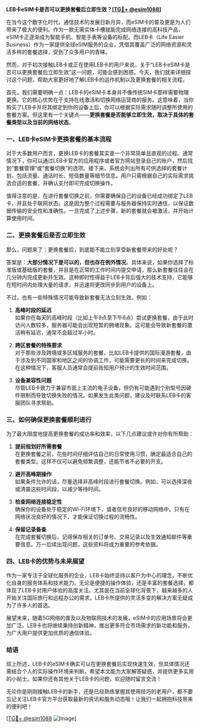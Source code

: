 **LEB卡eSIM卡是否可以更换套餐后立即生效？[[TG💪+ @esim1088](https://t.me/s/esim1088)]**

在当今这个数字化时代，通信技术的发展日新月异，而eSIM卡的普及更是为人们带来了极大的便利。作为一款无需实体卡槽就能完成网络连接的高科技产品，eSIM卡正逐渐成为智能手机、智能手表等设备的标配。而LEB卡（Life Easier Business）作为一家提供全球eSIM服务的企业，凭借其覆盖广泛的网络资源和灵活多样的套餐选择，受到了众多用户的青睐。

然而，对于初次接触LEB卡或正在使用LEB卡的用户来说，关于“LEB卡eSIM卡是否可以更换套餐后立即生效”这一问题，可能会感到困惑。今天，我们就来详细探讨这个问题，帮助大家更好地了解LEB卡的运作机制以及更换套餐的相关流程。

首先，我们需要明确一点：LEB卡的eSIM卡本身并不像传统SIM卡那样需要物理更换。它的核心优势在于支持在线激活和切换网络运营商的服务。这意味着，当你购买了LEB卡并将其绑定到你的设备上后，你可以根据实际需求随时调整所使用的套餐方案。但这里有一个关键点——**更换套餐是否能够立即生效，取决于具体的套餐类型以及当前的网络状态**。

### **一、LEB卡eSIM卡更换套餐的基本流程**

对于大多数用户而言，更换LEB卡的套餐其实是一个非常简单且直观的过程。通常情况下，你可以通过LEB卡官方的应用程序或者官方网站登录自己的账户，然后找到“套餐管理”或“套餐切换”的选项。接下来，系统会列出所有可供选择的套餐计划，包括流量、通话时长、短信数量等细节信息。用户只需根据自己的实际需求挑选合适的套餐，并确认支付即可完成切换操作。

值得注意的是，在进行套餐切换之前，你需要确保自己的设备已经成功绑定了LEB卡，并且处于联网状态。这是因为整个过程需要与服务器保持实时通信，以保证数据传输的安全性和准确性。一旦完成了上述步骤，新的套餐就会被激活，并开始计算使用时间。

### **二、更换套餐后是否立即生效**

那么，问题来了：更换套餐后，到底能不能立刻享受新套餐带来的好处呢？

答案是：**大部分情况下是可以的，但也存在例外情况**。具体来说，如果你选择了标准版或基础版的套餐，并且是在正常的工作时间内提交申请，那么新套餐往往会在几分钟内完成更新并生效。这种即时性得益于LEB卡背后强大的技术支持，它能够在短时间内处理大量的请求，并迅速将更改同步到用户的设备上。

不过，也有一些特殊情况可能导致新套餐无法立刻生效。例如：

1. **高峰时段的延迟**  
   如果你在每天的高峰时段（比如上午9点至下午6点）尝试更换套餐，由于此时访问人数较多，服务器可能会出现短暂的拥堵现象。这可能会导致新套餐的激活稍有延迟，通常不会超过半小时。

2. **跨区套餐的特殊要求**  
   对于那些涉及跨境或多区域服务的套餐，比如LEB卡提供的国际漫游套餐，由于涉及到不同国家和地区之间的协调工作，可能需要更长的时间来完成切换。在这种情况下，客服人员通常会提前告知用户预计的生效时间范围。

3. **设备兼容性问题**  
   尽管LEB卡致力于兼容市面上主流的电子设备，但仍有可能遇到个别型号因硬件限制而导致切换失败的情况。如果发生此类问题，建议及时联系LEB卡的客服团队寻求帮助。

### **三、如何确保更换套餐顺利进行**

为了最大限度地提高更换套餐的成功率和效率，以下几点建议或许对你有所帮助：

1. **提前规划好所需套餐**  
   在更换套餐之前，花些时间仔细评估自己的日常使用习惯，确定最适合自己的套餐类型。这样不仅可以避免频繁调整，还能节省不必要的开支。

2. **避开高峰期操作**  
   如果条件允许的话，尽量选择非高峰时段进行套餐切换。例如，可以选择深夜或清晨这些时间段，以减少等待时间。

3. **检查网络连接稳定性**  
   确保你的设备处于稳定的Wi-Fi环境下，或者信号良好的移动网络中。只有在网络状况良好的情况下，才能保证切换过程的流畅性。

4. **保留记录备查**  
   在完成套餐切换后，记得保存相关的订单号、交易记录以及生效通知邮件等重要信息。万一后续出现问题，这些资料将成为重要的参考依据。

### **四、LEB卡的优势与未来展望**

作为一家专注于全球化服务的企业，LEB卡始终坚持以客户为中心的理念，不断优化自身的服务体系和技术能力。无论是便捷的操作体验，还是丰富的套餐选择，都体现了LEB卡对用户体验的高度关注。尤其是在当前全球化背景下，越来越多的人开始关注国际旅行和远程办公的需求，LEB卡所提供的灵活多变的解决方案无疑成为了许多人的首选。

展望未来，随着5G网络的普及以及物联网技术的发展，eSIM卡的应用场景将会更加广泛。LEB卡也将继续秉持创新精神，推出更多符合市场需求的新功能和服务，为广大用户提供更加优质的通信体验。

### **结语**

综上所述，LEB卡的eSIM卡确实可以在更换套餐后实现快速生效，但具体情况还需结合个人的实际操作环境来判断。希望本文能为大家解答疑惑，并提供更多实用的小贴士。如果你还有其他关于LEB卡的问题，欢迎随时留言交流！

无论你是刚刚接触LEB卡的新手，还是已经熟练掌握其使用技巧的老用户，都不要忘记关注LEB卡官方平台获取最新的资讯和服务动态哦！让我们一起拥抱科技带来的便利吧！

[[TG💪+ @esim1088](https://t.me/s/esim1088) ![Image](https://i.postimg.cc/4NQfJmqS/Snipaste-2025-05-13-00-14-12.png)]
